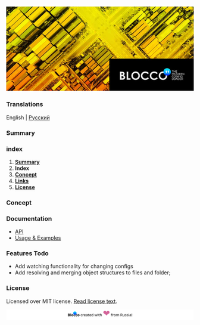 ![Blocco❜❜ - modern config loader for node.js](./docs/images/banner.jpg)
### __Translations__
English | [Русский](./docs/ru_RU/00-readme.md)
### Summary

### index
1. [__Summary__](#summary)
2. __Index__
3. [__Concept__](#concept)
4. [__Links__](#links)
5. [__License__](#license)

### Concept


### Documentation
* [API](./docs/en_US/01-api.md)
* [Usage & Examples](./docs/en_US/02-usage-examples.md)

### Features Todo
* Add watching functionality for changing configs
* Add resolving and merging object structures to files and folder;

### License
Licensed over MIT license. [Read license text](./docs/en_US/99-license.md).

![](./docs/images/footer.svg)